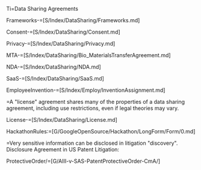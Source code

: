 Ti=Data Sharing Agreements

Frameworks-=[S/Index/DataSharing/Frameworks.md]

Consent-=[S/Index/DataSharing/Consent.md]

Privacy-=[S/Index/DataSharing/Privacy.md]

MTA-=[S/Index/DataSharing/Bio_MaterialsTransferAgreement.md]

NDA-=[S/Index/DataSharing/NDA.md]

SaaS-=[S/Index/DataSharing/SaaS.md]

EmployeeInvention-=[S/Index/Employ/InventionAssignment.md]

=A "license" agreement shares many of the properties of a data sharing agreement, including use restrictions, even if legal theories may vary.

License-=[S/Index/DataSharing/License.md]

HackathonRules:=[G/GoogleOpenSource/Hackathon/LongForm/Form/0.md]

=Very sensitive information can be disclosed in litigation "discovery". Disclosure Agreement in US Patent Litigation:

ProtectiveOrder/=[G/AIII-v-SAS-PatentProtectiveOrder-CmA/]  




